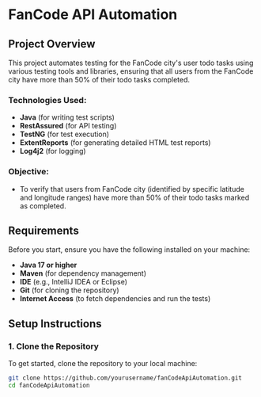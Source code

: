 # FanCode API Automation

## Project Overview

This project automates testing for the FanCode city's user todo tasks using various testing tools and libraries, ensuring that all users from the FanCode city have more than 50% of their todo tasks completed.

### Technologies Used:
- **Java** (for writing test scripts)
- **RestAssured** (for API testing)
- **TestNG** (for test execution)
- **ExtentReports** (for generating detailed HTML test reports)
- **Log4j2** (for logging)
  
### Objective:
- To verify that users from FanCode city (identified by specific latitude and longitude ranges) have more than 50% of their todo tasks marked as completed.

## Requirements

Before you start, ensure you have the following installed on your machine:

- **Java 17 or higher**
- **Maven** (for dependency management)
- **IDE** (e.g., IntelliJ IDEA or Eclipse)
- **Git** (for cloning the repository)
- **Internet Access** (to fetch dependencies and run the tests)

## Setup Instructions

### 1. Clone the Repository

To get started, clone the repository to your local machine:

```bash
git clone https://github.com/yourusername/fanCodeApiAutomation.git
cd fanCodeApiAutomation

